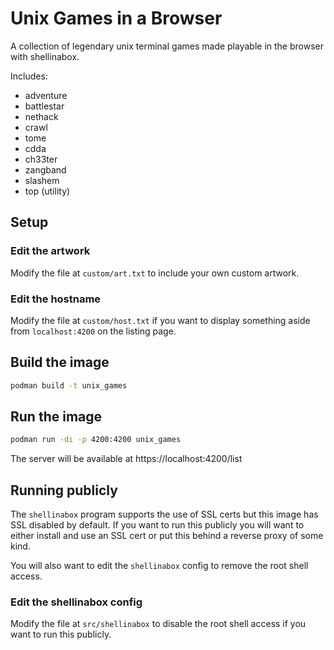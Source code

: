 # Unix Games in a Browser
A collection of legendary unix terminal games made playable in the browser with shellinabox. 

Includes:
- adventure
- battlestar
- nethack
- crawl
- tome
- cdda
- ch33ter
- zangband
- slashem
- top (utility)

## Setup
### Edit the artwork
Modify the file at `custom/art.txt` to include your own custom artwork.

### Edit the hostname
Modify the file at `custom/host.txt` if you want to display something aside from `localhost:4200` on the listing page. 

## Build the image
```bash
podman build -t unix_games
```

## Run the image 
```bash
podman run -di -p 4200:4200 unix_games
```

The server will be available at https://localhost:4200/list

## Running publicly
The `shellinabox` program supports the use of SSL certs but this image has SSL disabled by default. If you want to run this publicly you will want to either install and use an SSL cert or put this behind a reverse proxy of some kind. 

You will also want to edit the `shellinabox` config to remove the root shell access. 

### Edit the shellinabox config
Modify the file at `src/shellinabox` to disable the root shell access if you want to run this publicly. 